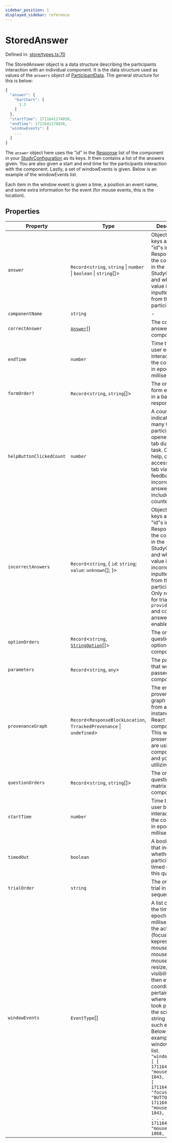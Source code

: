```yaml
---
sidebar_position: 1
displayed_sidebar: reference
---
```


# StoredAnswer

Defined in: [store/types.ts:70](https://github.com/revisit-studies/study/blob/6d0bcf865c88e39cf1cf0007fe3f55213492c22c/src/store/types.ts#L70)

The StoredAnswer object is a data structure describing the participants interaction with an individual component. It is the data structure used as values of the `answers` object of [ParticipantData](../ParticipantData). The general structure for this is below:

```js
{
  "answer": {
    "barChart": [
      1.3
    ]
  },
  "startTime": 1711641174858,
  "endTime": 1711641178836,
  "windowEvents": [
    ...
  ]
}
```
The `answer` object here uses the "id" in the [Response](../BaseResponse) list of the component in your [StudyConfiguration](../StudyConfig) as its keys. It then contains a list of the answers given. You are also given a start and end time for the participants interaction with the component. Lastly, a set of windowEvents is given. Below is an example of the windowEvents list.

Each item in the window event is given a time, a position an event name, and some extra information for the event (for mouse events, this is the location).

## Properties

| Property | Type | Description | Defined in |
| ------ | ------ | ------ | ------ |
| <a id="answer"></a> `answer` | `Record`\<`string`, `string` \| `number` \| `boolean` \| `string`[]\> | Object whose keys are the "id"s in the Response list of the component in the StudyConfig and whose value is the inputted value from the participant. | [store/types.ts:72](https://github.com/revisit-studies/study/blob/6d0bcf865c88e39cf1cf0007fe3f55213492c22c/src/store/types.ts#L72) |
| <a id="componentname"></a> `componentName` | `string` | - | [store/types.ts:74](https://github.com/revisit-studies/study/blob/6d0bcf865c88e39cf1cf0007fe3f55213492c22c/src/store/types.ts#L74) |
| <a id="correctanswer"></a> `correctAnswer` | [`Answer`](Answer.md)[] | The correct answer for the component. | [store/types.ts:122](https://github.com/revisit-studies/study/blob/6d0bcf865c88e39cf1cf0007fe3f55213492c22c/src/store/types.ts#L122) |
| <a id="endtime"></a> `endTime` | `number` | Time that the user ended interaction with the component in epoch milliseconds. | [store/types.ts:82](https://github.com/revisit-studies/study/blob/6d0bcf865c88e39cf1cf0007fe3f55213492c22c/src/store/types.ts#L82) |
| <a id="formorder"></a> `formOrder?` | `Record`\<`string`, `string`[]\> | The order of the form elements in a base response. | [store/types.ts:128](https://github.com/revisit-studies/study/blob/6d0bcf865c88e39cf1cf0007fe3f55213492c22c/src/store/types.ts#L128) |
| <a id="helpbuttonclickedcount"></a> `helpButtonClickedCount` | `number` | A counter indicating how many times participants opened the help tab during a task. Clicking help, or accessing the tab via answer feedback on an incorrect answer both are included in the counter. | [store/types.ts:118](https://github.com/revisit-studies/study/blob/6d0bcf865c88e39cf1cf0007fe3f55213492c22c/src/store/types.ts#L118) |
| <a id="incorrectanswers"></a> `incorrectAnswers` | `Record`\<`string`, \{ `id`: `string`; `value`: `unknown`[]; \}\> | Object whose keys are the "id"s in the Response list of the component in the StudyConfig and whose value is a list of incorrect inputted values from the participant. Only relevant for trials with `provideFeedback` and correct answers enabled. | [store/types.ts:78](https://github.com/revisit-studies/study/blob/6d0bcf865c88e39cf1cf0007fe3f55213492c22c/src/store/types.ts#L78) |
| <a id="optionorders"></a> `optionOrders` | `Record`\<`string`, [`StringOption`](StringOption.md)[]\> | The order of question options in the component. | [store/types.ts:124](https://github.com/revisit-studies/study/blob/6d0bcf865c88e39cf1cf0007fe3f55213492c22c/src/store/types.ts#L124) |
| <a id="parameters"></a> `parameters` | `Record`\<`string`, `any`\> | The parameters that were passed to the component. | [store/types.ts:120](https://github.com/revisit-studies/study/blob/6d0bcf865c88e39cf1cf0007fe3f55213492c22c/src/store/types.ts#L120) |
| <a id="provenancegraph"></a> `provenanceGraph` | `Record`\<`ResponseBlockLocation`, `TrrackedProvenance` \| `undefined`\> | The entire provenance graph exported from a Trrack instance from a React component. This will only be present if you are using React components and you're utilizing [Trrack](https://apps.vdl.sci.utah.edu/trrack) | [store/types.ts:84](https://github.com/revisit-studies/study/blob/6d0bcf865c88e39cf1cf0007fe3f55213492c22c/src/store/types.ts#L84) |
| <a id="questionorders"></a> `questionOrders` | `Record`\<`string`, `string`[]\> | The order of the questions in a matrix component. | [store/types.ts:126](https://github.com/revisit-studies/study/blob/6d0bcf865c88e39cf1cf0007fe3f55213492c22c/src/store/types.ts#L126) |
| <a id="starttime"></a> `startTime` | `number` | Time that the user began interacting with the component in epoch milliseconds. | [store/types.ts:80](https://github.com/revisit-studies/study/blob/6d0bcf865c88e39cf1cf0007fe3f55213492c22c/src/store/types.ts#L80) |
| <a id="timedout"></a> `timedOut` | `boolean` | A boolean value that indicates whether the participant timed out on this question. | [store/types.ts:116](https://github.com/revisit-studies/study/blob/6d0bcf865c88e39cf1cf0007fe3f55213492c22c/src/store/types.ts#L116) |
| <a id="trialorder"></a> `trialOrder` | `string` | The order of the trial in the sequence. | [store/types.ts:76](https://github.com/revisit-studies/study/blob/6d0bcf865c88e39cf1cf0007fe3f55213492c22c/src/store/types.ts#L76) |
| <a id="windowevents"></a> `windowEvents` | `EventType`[] | A list containing the time (in epoch milliseconds), the action (focus, input, kepress, mousedown, mouseup, mousemove, resize, scroll or visibility), and then either a coordinate pertaining to where the event took place on the screen or string related to such event. Below is an example of the windowEvents list. `"windowEvents": [ [ 1711641174878, "mousedown", [ 1843, 286 ] ], [ 1711641174878, "focus", "BUTTON" ], [ 1711641174935, "mouseup", [ 1843, 286 ] ], . . . [ 1711641178706, "mousemove", [ 1868, 728 ] ] ]` | [store/types.ts:114](https://github.com/revisit-studies/study/blob/6d0bcf865c88e39cf1cf0007fe3f55213492c22c/src/store/types.ts#L114) |
